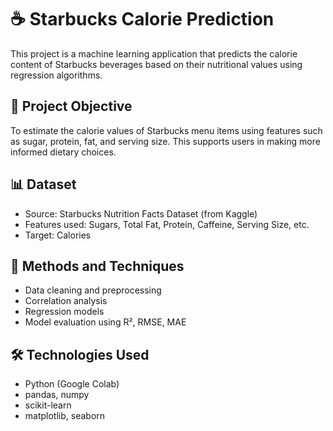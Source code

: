 # ☕ Starbucks Calorie Prediction

This project is a machine learning application that predicts the calorie content of Starbucks beverages based on their nutritional values using regression algorithms.

## 🎯 Project Objective

To estimate the calorie values of Starbucks menu items using features such as sugar, protein, fat, and serving size. This supports users in making more informed dietary choices.

## 📊 Dataset

- Source: Starbucks Nutrition Facts Dataset (from Kaggle)
- Features used: Sugars, Total Fat, Protein, Caffeine, Serving Size, etc.
- Target: Calories

## 🧠 Methods and Techniques

- Data cleaning and preprocessing
- Correlation analysis
- Regression models
- Model evaluation using R², RMSE, MAE

## 🛠️ Technologies Used

- Python (Google Colab)
- pandas, numpy
- scikit-learn
- matplotlib, seaborn
